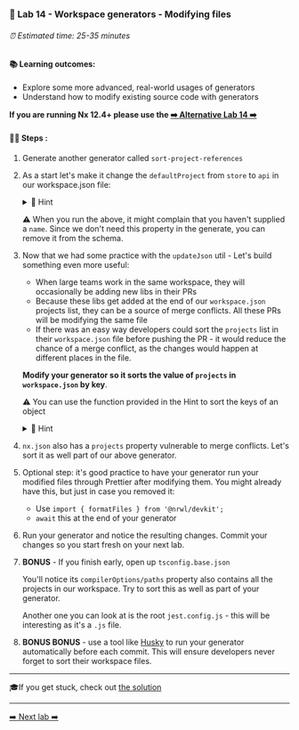 ### 🧵 Lab 14 - Workspace generators - Modifying files

###### ⏰ Estimated time: 25-35 minutes

#### 📚 Learning outcomes:

- Explore some more advanced, real-world usages of generators
- Understand how to modify existing source code with generators

**If you are running Nx 12.4+ please use the [➡️ Alternative Lab 14 ➡️](LAB-ALTERNATIVE.md)**

#### 🏋️‍♀️ Steps :

1. Generate another generator called `sort-project-references`

2. As a start let's make it change the `defaultProject` from `store` to `api` in our workspace.json file:

   <details>
   <summary>🐳 Hint</summary>

    - Refer to the [docs](https://nx.dev/latest/angular/core-concepts/nx-devkit#nx-devkit)
    - Use this utility: 
        - `import { updateJson } from '@nrwl/devkit';`
    - As always, the answer is in the [the solution](INC-VERSION-SOLUTION.md). Try a few different approaches on your own first. 
   </details>
   
   ⚠️ When you run the above, it might complain that you haven't supplied a `name`. Since
   we don't need this property in the generate, you can remove it from the schema.

3. Now that we had some practice with the `updateJson` util - Let's build something even more useful:
    - When large teams work in the same workspace, they will occasionally be adding new libs in their PRs
    - Because these libs get added at the end of our `workspace.json` projects list, they can be a source of merge conflicts. All these PRs will be modifying the same file
    - If there was an easy way developers could sort the `projects` list in their `workspace.json` file before pushing the PR - it would reduce the chance of a merge conflict, as the changes would happen
    at different places in the file.
    
    **Modify your generator so it sorts the value of `projects` in `workspace.json` by key**.
    
    ⚠️ You can use the function provided in the Hint to sort the keys of an object
    
   <details>
   <summary>🐳 Hint</summary>

    ```typescript
    function sortObjectKeys(obj: any) {
      const sorted = {};
      Object.keys(obj).sort().forEach(key => {
        sorted[key] = obj[key];
      });
      return sorted;
    }
    ```
     
   </details>

2. `nx.json` also has a `projects` property vulnerable to merge conflicts. Let's sort it as well part of our above generator.

3. Optional step: it's good practice to have your generator run your modified files through Prettier after modifying them. You might already have this, but just in case you removed it:

    - Use `import { formatFiles } from '@nrwl/devkit';`
    - `await` this at the end of your generator

4. Run your generator and notice the resulting changes. Commit your changes so you start fresh on your next lab.

5. **BONUS** - If you finish early, open up `tsconfig.base.json`

    You'll notice its `compilerOptions/paths` property also contains all the projects in our
    workspace. Try to sort this as well as part of your generator.
    
    Another one you can look at is the root `jest.config.js` - this will be interesting as it's a `.js` file.

6. **BONUS BONUS** - use a tool like [Husky](https://typicode.github.io/husky/#/) to run your
generator automatically before each commit. This will ensure developers never forget to sort
their workspace files.

---

🎓If you get stuck, check out [the solution](SOLUTION.md)

---

[➡️ Next lab ➡️](../lab15/LAB.md)

